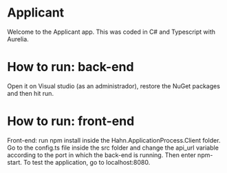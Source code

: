 # Applicant
  Welcome to the Applicant app. This was coded in C# and Typescript with Aurelia.
# How to run: back-end
  Open it on Visual studio (as an administrador), restore the NuGet packages and then hit run.
# How to run: front-end
  Front-end: run npm install inside the Hahn.ApplicationProcess.Client folder. 
  Go to the config.ts file inside the src folder and change the api_url variable according to the port in which the back-end is running.
  Then enter npm-start. To test the application, go to localhost:8080.
  
